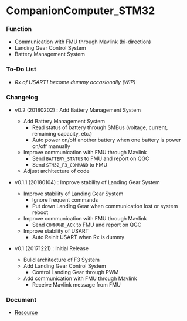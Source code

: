 # CompanionComputer_STM32

### Function
- Communication with FMU through Mavlink (bi-direction)
- Landing Gear Control System
- Battery Management System

### To-Do List
* *Rx of USART1 become dummy occasionally (WIP)*

### Changelog
* v0.2 (20180202) : Add Battery Management System
    + Add Battery Management System
        + Read status of battery through SMBus (voltage, current, remaining capacity, etc.)
        + Auto power on/off another battery when one battery is power on/off manually
    * Improve communication with FMU through Mavlink
        + Send `BATTERY_STATUS` to FMU and report on QGC
        + Send `STM32_F3_COMMAND` to FMU
    * Adjust architecture of code

* v0.1.1 (20180104) : Improve stability of Landing Gear System
    * Improve stability of Landing Gear System
        + Ignore frequent commands
        + Put down Landing Gear when communication lost or system reboot
    * Improve communication with FMU through Mavlink
        + Send `COMMAND_ACK` to FMU and report on QGC
    * Improve stability of USART
        + Auto Reinit USART when Rx is dummy

* v0.1 (20171221) : Initial Release
    + Bulid architecture of F3 System
    + Add Landing Gear Control System
        + Control Landing Gear through PWM
    + Add communication with FMU through Mavlink
        + Receive Mavlink message from FMU

### Document
* [Resource](Doc/Resource.md)